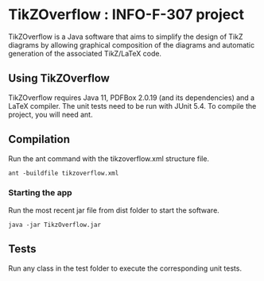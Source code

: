 # TikZOverflow : INFO-F-307 project

TikZOverflow is a Java software that aims to simplify the design of TikZ diagrams
by allowing graphical composition of the diagrams and automatic generation of the associated
TikZ/LaTeX code.

## Using TikZOverflow

TikZOverflow requires Java 11, PDFBox 2.0.19 (and its dependencies) and a LaTeX compiler. The unit tests need to be run with JUnit 5.4.
To compile the project, you will need ant.

## Compilation
Run the ant command with the tikzoverflow.xml structure file.
```
ant -buildfile tikzoverflow.xml
```

### Starting the app

Run the most recent jar file from dist folder to start the software.
```
java -jar TikzOverflow.jar
```
<!--
## Configuration
## Serveur 

TO DO: Informations sur la configuration du serveur

## Client

TO DO: Informations sur la configuration du client
-->
## Tests

Run any class in the test folder to execute the corresponding unit tests.

<!--
# Misc

## Développement

## Screenshot

## License
-->